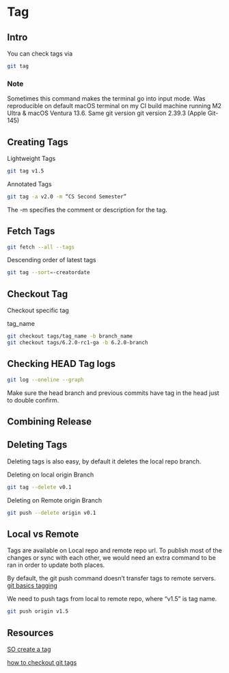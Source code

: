 # Tag

## Intro

You can check tags via

```sh
git tag
```

### Note
Sometimes this command makes the terminal go into input mode. Was reproducible on default macOS terminal on my CI build machine running M2 Ultra & macOS Ventura 13.6.
Same git version
git version 2.39.3 (Apple Git-145)

## Creating Tags

Lightweight Tags

```sh 
git tag v1.5
```

Annotated Tags

```sh 
git tag -a v2.0 -m “CS Second Semester”
```


The -m specifies the comment or description for the tag.


## Fetch Tags

```sh
git fetch --all --tags
```

Descending order of latest tags

```sh
git tag --sort=-creatordate
```

## Checkout Tag

Checkout specific tag 

tag_name
```sh
git checkout tags/tag_name -b branch_name
git checkout tags/6.2.0-rc1-ga -b 6.2.0-branch
```

## Checking HEAD Tag logs

```sh
git log --oneline --graph
```

Make sure the head branch and previous commits have tag in the head just to double confirm.



## Combining Release

## Deleting Tags

Deleting tags is also easy, by default it deletes the local repo branch.

Deleting on local origin Branch

```sh
git tag --delete v0.1
```

Deleting on Remote origin Branch

```sh
git push --delete origin v0.1
```

## Local vs Remote

Tags are available on Local repo and remote repo url. To publish most of the changes or sync with each other, we would need an extra command to be ran in order to update both places.

By default, the git push command doesn’t transfer tags to remote servers. [git basics tagging](https://git-scm.com/book/en/v2/Git-Basics-Tagging)

We need to push tags from local to remote repo, where “v1.5” is tag name.

```sh
git push origin v1.5
``` 


## Resources

[SO create a tag](https://stackoverflow.com/questions/18216991/create-a-tag-in-a-github-repository)

[how to checkout git tags](https://devconnected.com/how-to-checkout-git-tags/)

